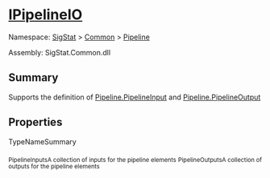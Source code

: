 # [IPipelineIO](./IPipelineIO.md)

Namespace: [SigStat]() > [Common](./../README.md) > [Pipeline](./README.md)

Assembly: SigStat.Common.dll

## Summary
Supports the definition of [Pipeline.PipelineInput](https://github.com/hargitomi97/sigstat/blob/master/docs/md/SigStat/Common/Pipeline/PipelineInput.md) and [Pipeline.PipelineOutput](https://github.com/hargitomi97/sigstat/blob/master/docs/md/SigStat/Common/Pipeline/PipelineOutput.md)

## Properties

TypeNameSummary

<sub>PipelineInputs</sub><sub>A collection of inputs for the pipeline elements</sub>
<sub>PipelineOutputs</sub><sub>A collection of outputs for the pipeline elements</sub>


